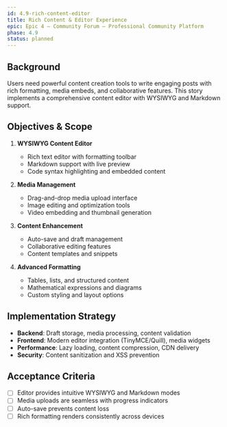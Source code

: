 ```yaml
---
id: 4.9-rich-content-editor
title: Rich Content & Editor Experience
epic: Epic 4 – Community Forum – Professional Community Platform
phase: 4.9
status: planned
---
```


## Background
Users need powerful content creation tools to write engaging posts with rich formatting, media embeds, and collaborative features. This story implements a comprehensive content editor with WYSIWYG and Markdown support.

## Objectives & Scope
1. **WYSIWYG Content Editor**
   - Rich text editor with formatting toolbar
   - Markdown support with live preview
   - Code syntax highlighting and embedded content

2. **Media Management**
   - Drag-and-drop media upload interface
   - Image editing and optimization tools
   - Video embedding and thumbnail generation

3. **Content Enhancement**
   - Auto-save and draft management
   - Collaborative editing features
   - Content templates and snippets

4. **Advanced Formatting**
   - Tables, lists, and structured content
   - Mathematical expressions and diagrams
   - Custom styling and layout options

## Implementation Strategy
- **Backend**: Draft storage, media processing, content validation
- **Frontend**: Modern editor integration (TinyMCE/Quill), media widgets
- **Performance**: Lazy loading, content compression, CDN delivery
- **Security**: Content sanitization and XSS prevention

## Acceptance Criteria
- [ ] Editor provides intuitive WYSIWYG and Markdown modes
- [ ] Media uploads are seamless with progress indicators
- [ ] Auto-save prevents content loss
- [ ] Rich formatting renders consistently across devices
